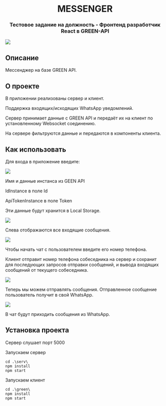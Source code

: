 <h1 align="center">MESSENGER</h1>
<h3 align="center">Тестовое задание на должность - Фронтенд разработчик React в GREEN-API</h3>
  
<img src="https://sun9-76.userapi.com/impg/kKo8i8bmwH_-wRZ12d1vhXTZEs8WwJPs02Sskg/ZvrSONXoN20.jpg?size=1919x976&quality=96&sign=98eb1750c422ebdeb3a8fa225aacf62a&type=album">

## Описание
Мессенджер на базе GREEN API.

## О проекте
В приложении реализованы сервер и клиент.

Поддержка входящих/исходящих WhatsApp уведомлений.

Сервер принимает данные с GREEN API и передаёт их на клиент по установленному Websocket соединению.

На сервере фильтруются данные и передаются в компоненты клиента.

## Как использовать
Для входа в приложение введите:

<img src="https://sun9-9.userapi.com/impg/5cNLTAFjp1xjf_hFKIOV0IxqIxgluPOeb6JHew/J_tewLX_KSs.jpg?size=928x711&quality=96&sign=e65aac440717531131733a905cb131ef&type=album">

Имя и данные инстанса из GEEN API

IdInstance в поле Id

ApiTokenInstance в поле Token

Эти данные будут хранится в Local Storage.

<img src="https://sun9-38.userapi.com/impg/NZYd6DTwiZhwZup5nc5V6jkO5VwYLw01Th6Kig/l7hVvxh1GvA.jpg?size=476x463&quality=96&sign=30e944045d8f0f55d33c3182538b871e&type=album">

Слева отображаются все входящие сообщения.

<img src="https://sun9-80.userapi.com/impg/rGgSw0il-sD0HIASSVgdxYv8q2BfBghMlLhzHA/YdYrwIJipv0.jpg?size=1430x121&quality=96&sign=cabfd59305e31bb6fa623dbacd2b1d8d&type=album">

Чтобы начать чат с пользователем введите его номер телефона.

Клиент отправит номер телефона собеседника на сервер и сохранит для последующих запросов отправки сообщений, и вывода входящих сообщений от текущего собеседника.

<img src="https://sun9-80.userapi.com/impg/rGgSw0il-sD0HIASSVgdxYv8q2BfBghMlLhzHA/YdYrwIJipv0.jpg?size=1430x121&quality=96&sign=cabfd59305e31bb6fa623dbacd2b1d8d&type=album">

Теперь мы можем отправлять сообщения. Отправленное сообщение пользователь получит в свой WhatsApp.

<img src="https://sun9-65.userapi.com/impg/1yhj3ENDHTvCbKCGKjT-lh3Hpc_P0ydJTM212w/V0LES5nWfyQ.jpg?size=1439x766&quality=96&sign=52b856b7f9b7bc212cb139cc03c230c8&type=album">

В чат будут приходить сообщения из WhatsApp.

## Установка проекта

Сервер слушает порт 5000

Запускаем сервер 

```
cd .\serv\
npm install
npm start

```

Запускаем клиент

```
cd .\green\
npm install
npm start

```
